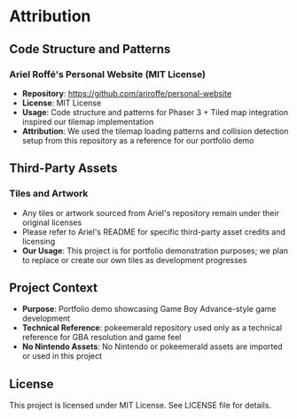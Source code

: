 # Attribution

## Code Structure and Patterns

### Ariel Roffé's Personal Website (MIT License)
- **Repository**: https://github.com/ariroffe/personal-website
- **License**: MIT License
- **Usage**: Code structure and patterns for Phaser 3 + Tiled map integration inspired our tilemap implementation
- **Attribution**: We used the tilemap loading patterns and collision detection setup from this repository as a reference for our portfolio demo

## Third-Party Assets

### Tiles and Artwork
- Any tiles or artwork sourced from Ariel's repository remain under their original licenses
- Please refer to Ariel's README for specific third-party asset credits and licensing
- **Our Usage**: This project is for portfolio demonstration purposes; we plan to replace or create our own tiles as development progresses

## Project Context
- **Purpose**: Portfolio demo showcasing Game Boy Advance-style game development
- **Technical Reference**: pokeemerald repository used only as a technical reference for GBA resolution and game feel
- **No Nintendo Assets**: No Nintendo or pokeemerald assets are imported or used in this project

## License
This project is licensed under MIT License. See LICENSE file for details.
